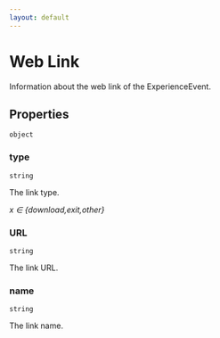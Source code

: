 ```yaml
---
layout: default
---
```


# Web Link

Information about the web link of the ExperienceEvent.
## Properties

`object`


###  type
`string` 

The link type.

 *x ∈  {download,exit,other}*
 


###  URL
`string` 

The link URL.


###  name
`string` 

The link name.



